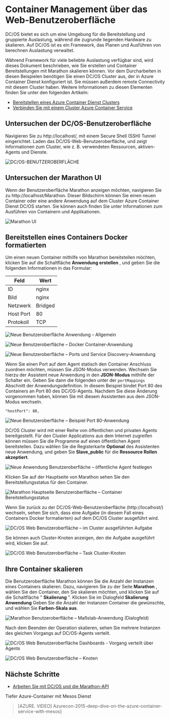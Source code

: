 <properties
   pageTitle="Azure Container Container Servicemanagement über das Web-Benutzeroberfläche | Microsoft Azure"
   description="Stellen Sie Container in einer Azure Container Clusterdienst mithilfe das Marathon Web-Benutzeroberfläche an."
   services="container-service"
   documentationCenter=""
   authors="neilpeterson"
   manager="timlt"
   editor=""
   tags="acs, azure-container-service"
   keywords="Docker, Container, Micro-Dienste Mesos, Azure"/>

<tags
   ms.service="container-service"
   ms.devlang="na"
   ms.topic="get-started-article"
   ms.tgt_pltfrm="na"
   ms.workload="na"
   ms.date="09/19/2016"
   ms.author="timlt"/>

# <a name="container-management-through-the-web-ui"></a>Container Management über das Web-Benutzeroberfläche

DC/OS bietet es sich um eine Umgebung für die Bereitstellung und gruppierte Auslastung, während die zugrunde liegenden Hardware zu skalieren. Auf DC/OS ist es ein Framework, das Planen und Ausführen von berechnen Auslastung verwaltet.

Während Framework für viele beliebte Auslastung verfügbar sind, wird dieses Dokument beschrieben, wie Sie erstellen und Container Bereitstellungen mit Marathon skalieren können. Vor dem Durcharbeiten in diesen Beispielen benötigen Sie einen DC/OS Cluster aus, der in Azure Container Dienst konfiguriert ist. Sie müssen außerdem remote Connectivity mit diesem Cluster haben. Weitere Informationen zu diesen Elementen finden Sie unter den folgenden Artikeln:

- [Bereitstellen eines Azure Container Dienst Clusters](container-service-deployment.md)
- [Verbinden Sie mit einem Cluster Azure Container Service](container-service-connect.md)

## <a name="explore-the-dcos-ui"></a>Untersuchen der DC/OS-Benutzeroberfläche

Navigieren Sie zu http://localhost/, mit einem Secure Shell (SSH) Tunnel eingerichtet. Laden das DC/OS-Web-Benutzeroberfläche, und zeigt Informationen zum Cluster, wie z. B. verwendeten Ressourcen, aktiven-Agents und Dienste.

![DC/OS-BENUTZEROBERFLÄCHE](media/dcos/dcos2.png)

## <a name="explore-the-marathon-ui"></a>Untersuchen der Marathon UI

Wenn der Benutzeroberfläche Marathon anzeigen möchten, navigieren Sie zu http://localhost/Marathon. Dieser Bildschirm können Sie einen neuen Container oder eine andere Anwendung auf dem Cluster Azure Container Dienst DC/OS starten. Sie können auch finden Sie unter Informationen zum Ausführen von Containern und Applikationen.  

![Marathon UI](media/dcos/dcos3.png)

## <a name="deploy-a-docker-formatted-container"></a>Bereitstellen eines Containers Docker formatierten

Um einen neuen Container mithilfe von Marathon bereitstellen möchten, klicken Sie auf die Schaltfläche **Anwendung erstellen** , und geben Sie die folgenden Informationen in das Formular:

Feld           | Wert
----------------|-----------
ID              | nginx
Bild           | nginx
Netzwerk         | Bridged
Host Port       | 80
Protokoll        | TCP

![Neue Benutzeroberfläche Anwendung – Allgemein](media/dcos/dcos4.png)

![Neue Benutzeroberfläche – Docker Container-Anwendung](media/dcos/dcos5.png)

![Neue Benutzeroberfläche – Ports und Service Discovery-Anwendung](media/dcos/dcos6.png)

Wenn Sie einen Port auf dem Agent statisch den Container Anschluss zuordnen möchten, müssen Sie JSON-Modus verwenden. Wechseln Sie hierzu der Assistent neue Anwendung in den **JSON-Modus** mithilfe der Schalter ein. Geben Sie dann die folgenden unter der `portMappings` Abschnitt der Anwendungsdefinition. In diesem Beispiel bindet Port 80 des Containers an Port 80 des DC/OS-Agents. Nachdem Sie diese Änderung vorgenommen haben, können Sie mit diesem Assistenten aus dem JSON-Modus wechseln.

```none
"hostPort": 80,
```

![Neue Benutzeroberfläche – Beispiel Port 80-Anwendung](media/dcos/dcos13.png)

DC/OS Cluster wird mit einer Reihe von öffentlichen und privaten Agents bereitgestellt. Für den Cluster Applications aus dem Internet zugreifen können müssen Sie die Programme auf einen öffentlichen Agent bereitstellen. Dazu wählen Sie die Registerkarte **Optional** des Assistenten neue Anwendung, und geben Sie **Slave_public** für die **Ressource Rollen akzeptiert**.

![Neue Anwendung Benutzeroberfläche – öffentliche Agent festlegen](media/dcos/dcos14.png)

Klicken Sie auf der Hauptseite von Marathon sehen Sie den Bereitstellungsstatus für den Container.

![Marathon Hauptseite Benutzeroberfläche – Container Bereitstellungsstatus](media/dcos/dcos7.png)

Wenn Sie zurück zu der DC/OS-Web-Benutzeroberfläche (http://localhost/) wechseln, sehen Sie sich, dass eine Aufgabe (in diesem Fall eines Containers Docker formatierten) auf dem DC/OS Cluster ausgeführt wird.

![DC/OS Web Benutzeroberfläche – im Cluster ausgeführten Aufgabe](media/dcos/dcos8.png)

Sie können auch Cluster-Knoten anzeigen, den die Aufgabe ausgeführt wird, klicken Sie auf.

![DC/OS Web Benutzeroberfläche – Task Cluster-Knoten](media/dcos/dcos9.png)

## <a name="scale-your-containers"></a>Ihre Container skalieren

Die Benutzeroberfläche Marathon können Sie die Anzahl der Instanzen eines Containers skalieren. Dazu, navigieren Sie zu der Seite **Marathon** , wählen Sie den Container, den Sie skalieren möchten, und klicken Sie auf die Schaltfläche " **Skalierung** ". Klicken Sie im Dialogfeld **Skalierung Anwendung** Geben Sie die Anzahl der Instanzen Container die gewünschte, und wählen Sie **Farben-Skala aus**.

![Marathon Benutzeroberfläche – Maßstab-Anwendung (Dialogfeld)](media/dcos/dcos10.png)

Nach dem Beenden der Operation skalieren, sehen Sie mehrere Instanzen des gleichen Vorgangs auf DC/OS-Agents verteilt.

![DC/OS Web Benutzeroberfläche Dashboards - Vorgang verteilt über Agents](media/dcos/dcos11.png)

![DC/OS Web Benutzeroberfläche – Knoten](media/dcos/dcos12.png)

## <a name="next-steps"></a>Nächste Schritte

- [Arbeiten Sie mit DC/OS und die Marathon-API](container-service-mesos-marathon-rest.md)

Tiefer Azure-Container mit Mesos Dienst

> [AZURE. VIDEO] Azurecon-2015-deep-dive-on-the-azure-container-service-with-mesos]
